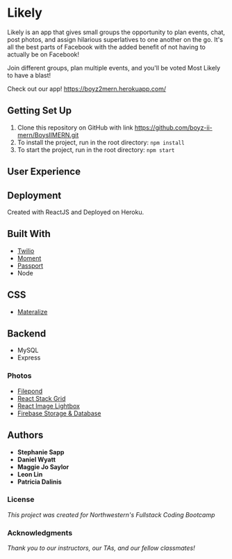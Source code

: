 # Likely

Likely is an app that gives small groups the opportunity to plan events, chat, post photos, and assign hilarious superlatives to one another on the go. It's all the best parts of Facebook with the added benefit of not having to actually be on Facebook! 

Join different groups, plan multiple events, and you'll be voted Most Likely to have a blast!

Check out our app! https://boyz2mern.herokuapp.com/



## Getting Set Up
1. Clone this repository on GitHub with link https://github.com/boyz-ii-mern/BoysIIMERN.git
2. To install the project, run in the root directory: ```npm install```
3. To start the project, run in the root directory: ```npm start``` 


## User Experience


## Deployment

Created with ReactJS and Deployed on Heroku.



## Built With

* [Twilio](https://www.twilio.com/)
* [Moment](https://momentjs.com/)
* [Passport](http://www.passportjs.org/)
* Node

## CSS
* [Materalize](https://materializecss.com/)

## Backend
* MySQL
* Express

### Photos
* [Filepond](https://pqina.nl/filepond/)
* [React Stack Grid](https://github.com/tsuyoshiwada/react-stack-grid)
* [React Image Lightbox](https://www.npmjs.com/package/react-image-lightbox)
* [Firebase Storage & Database](https://firebase.google.com/)

## Authors

* **Stephanie Sapp**
* **Daniel Wyatt**
* **Maggie Jo Saylor**
* **Leon Lin**
* **Patricia Dalinis**

### License

*This project was created for Northwestern's Fullstack Coding Bootcamp*

### Acknowledgments

*Thank you to our instructors, our TAs, and our fellow classmates!*
